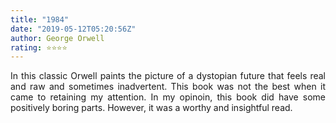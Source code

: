 ```yaml
---
title: "1984"
date: "2019-05-12T05:20:56Z"
author: George Orwell
rating: ⭐⭐⭐⭐
---
```


<style>
body {
text-align: justify}
</style>

In this classic Orwell paints the picture of a dystopian future that feels real and raw and sometimes inadvertent.
This book was not the best when it came to retaining my attention. In my opinoin, this book did have some positively boring parts. However, it was a worthy and insightful read.